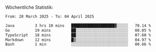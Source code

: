
Wöchentliche Statistik:
<!--START_SECTION:waka-->

```txt
From: 28 March 2025 - To: 04 April 2025

Java         3 hrs 10 mins   ███████████████████▓░░░░░   78.14 %
Go           19 mins         ██░░░░░░░░░░░░░░░░░░░░░░░   08.05 %
TypeScript   18 mins         ██░░░░░░░░░░░░░░░░░░░░░░░   07.60 %
Markdown     12 mins         █▒░░░░░░░░░░░░░░░░░░░░░░░   04.97 %
Bash         1 min           ░░░░░░░░░░░░░░░░░░░░░░░░░   00.66 %
```

<!--END_SECTION:waka-->
